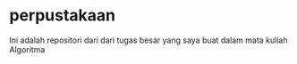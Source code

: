 # perpustakaan
Ini adalah repositori dari dari tugas besar yang saya buat dalam mata kuliah Algoritma
